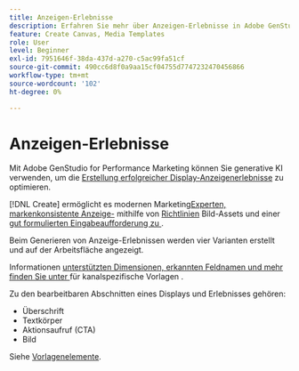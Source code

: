 ```yaml
---
title: Anzeigen-Erlebnisse
description: Erfahren Sie mehr über Anzeigen-Erlebnisse in Adobe GenStudio for Performance Marketing.
feature: Create Canvas, Media Templates
role: User
level: Beginner
exl-id: 7951646f-38da-437d-a270-c5ac99fa51cf
source-git-commit: 490cc6d8f0a9aa15cf04755d7747232470456866
workflow-type: tm+mt
source-wordcount: '102'
ht-degree: 0%

---
```


# Anzeigen-Erlebnisse

Mit Adobe GenStudio for Performance Marketing können Sie generative KI verwenden, um die [Erstellung erfolgreicher Display-Anzeigenerlebnisse](/help/user-guide/create/create-display-ad.md) zu optimieren.

[!DNL Create] ermöglicht es modernen Marketing[Experten, markenkonsistente Anzeige-](/help/user-guide/create/create-display-ad.md) mithilfe von [Richtlinien](/help/user-guide/guidelines/overview.md) Bild-Assets und einer [gut formulierten Eingabeaufforderung zu ](/help/user-guide/effective-prompts.md).

Beim Generieren von Anzeige-Erlebnissen werden vier Varianten erstellt und auf der Arbeitsfläche angezeigt.

Informationen [ unterstützten Dimensionen, erkannten Feldnamen und mehr finden Sie unter ](/help/user-guide/content/best-practices-for-templates.md#follow-channel-specific-template-guidelines) für kanalspezifische Vorlagen .

Zu den bearbeitbaren Abschnitten eines Displays und Erlebnisses gehören:

* Überschrift
* Textkörper
* Aktionsaufruf (CTA)
* Bild

Siehe [Vorlagenelemente](/help/user-guide/content/use-templates.md#template-elements).

<!-- ## Character counts

After you generate a set of display ad variants, you can see the character count displayed for each section. Hover over or click into a generated section, such as the subject line or the body, and see the section name and character count for that section.

![Character count](/help/assets/character-count.png){width="500" zoomable="yes"} -->
